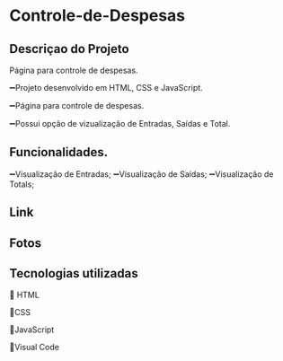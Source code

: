 # Controle-de-Despesas
## Descriçao do Projeto
Página para controle de despesas. 

➖Projeto desenvolvido em HTML, CSS e JavaScript.

➖Página para controle de despesas.

➖Possui opção de vizualização de Entradas, Saídas e Total.

## Funcionalidades.

➖Visualização de Entradas;
➖Visualização de Saídas;
➖Visualização de Totals;

## Link

## Fotos

## Tecnologias utilizadas

🍕 HTML

🍕CSS

🍕JavaScript

🍕Visual Code
